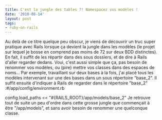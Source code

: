 ```yaml
---
title: C'est la jungle des tables ?! Namespacez vos modèles !
date: '2010-08-14'
layout: post
tags:
- ruby-on-rails
---
```


Au delà de ce titre quelque peu obscur, je viens de découvrir un truc super pratique avec Rails lorsque ça devient la jungle dans les modèles (le projet sur lequel je bosse en comprend pas moins de 72 sur deux BDD distinctes). En fait, il suffit de les répartir dans des sous dossiers, et de dire à Rails d'aller regarder dedans. Voui, c'est aussi simple que ça, pas besoin de renommer vos modèles, ou (pire) mettre vos classes dans des espaces de noms... Par exemple, travaillant sur deux bases à la fois, j'ai placé tous les modèles intervenant sur une des bases dans un sous répertoire "base_2". Il suffit ensuite d'indiquer à Rails de regarder dans le répertoire "base_2" :#/app/config/environment.rb

config.load_paths << "#{RAILS_ROOT}/app/models/base_2"
Je retrouve tout de suite un peu d'ordre dans cette grosse jungle que commençait à être "/app/models", et sans avoir besoin de renommer une quelconque classe.
